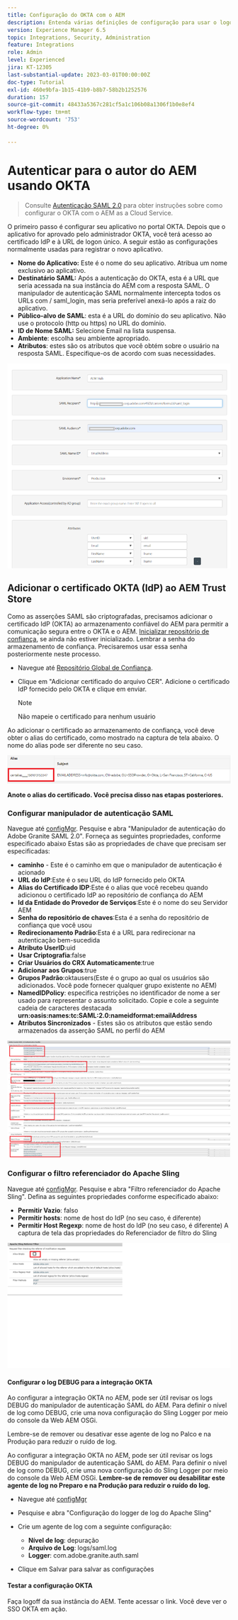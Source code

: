 ```yaml
---
title: Configuração do OKTA com o AEM
description: Entenda várias definições de configuração para usar o logon único usando OKTA.
version: Experience Manager 6.5
topic: Integrations, Security, Administration
feature: Integrations
role: Admin
level: Experienced
jira: KT-12305
last-substantial-update: 2023-03-01T00:00:00Z
doc-type: Tutorial
exl-id: 460e9bfa-1b15-41b9-b8b7-58b2b1252576
duration: 157
source-git-commit: 48433a5367c281cf5a1c106b08a1306f1b0e8ef4
workflow-type: tm+mt
source-wordcount: '753'
ht-degree: 0%

---
```


# Autenticar para o autor do AEM usando OKTA

> Consulte [Autenticação SAML 2.0](https://experienceleague.adobe.com/docs/experience-manager-learn/cloud-service/authentication/saml-2-0.html?lang=pt-BR) para obter instruções sobre como configurar o OKTA com o AEM as a Cloud Service.

O primeiro passo é configurar seu aplicativo no portal OKTA. Depois que o aplicativo for aprovado pelo administrador OKTA, você terá acesso ao certificado IdP e à URL de logon único. A seguir estão as configurações normalmente usadas para registrar o novo aplicativo.

* **Nome do Aplicativo:** Este é o nome do seu aplicativo. Atribua um nome exclusivo ao aplicativo.
* **Destinatário SAML:** Após a autenticação do OKTA, esta é a URL que seria acessada na sua instância do AEM com a resposta SAML. O manipulador de autenticação SAML normalmente intercepta todos os URLs com / saml_login, mas seria preferível anexá-lo após a raiz do aplicativo.
* **Público-alvo de SAML**: esta é a URL do domínio do seu aplicativo. Não use o protocolo (http ou https) no URL do domínio.
* **ID de Nome SAML:** Selecione Email na lista suspensa.
* **Ambiente**: escolha seu ambiente apropriado.
* **Atributos**: estes são os atributos que você obtém sobre o usuário na resposta SAML. Especifique-os de acordo com suas necessidades.


![aplicativo-okta](assets/okta-app-settings-blurred.PNG)


## Adicionar o certificado OKTA (IdP) ao AEM Trust Store

Como as asserções SAML são criptografadas, precisamos adicionar o certificado IdP (OKTA) ao armazenamento confiável do AEM para permitir a comunicação segura entre o OKTA e o AEM.
[Inicializar repositório de confiança](http://localhost:4502/libs/granite/security/content/truststore.html), se ainda não estiver inicializado.
Lembrar a senha do armazenamento de confiança. Precisaremos usar essa senha posteriormente neste processo.

* Navegue até [Repositório Global de Confiança](http://localhost:4502/libs/granite/security/content/truststore.html).
* Clique em &quot;Adicionar certificado do arquivo CER&quot;. Adicione o certificado IdP fornecido pelo OKTA e clique em enviar.

  >[!NOTE]
  >
  >Não mapeie o certificado para nenhum usuário

Ao adicionar o certificado ao armazenamento de confiança, você deve obter o alias do certificado, como mostrado na captura de tela abaixo. O nome do alias pode ser diferente no seu caso.

![Alias de certificado](assets/cert-alias.PNG)

**Anote o alias do certificado. Você precisa disso nas etapas posteriores.**

### Configurar manipulador de autenticação SAML

Navegue até [configMgr](http://localhost:4502/system/console/configMgr).
Pesquise e abra &quot;Manipulador de autenticação do Adobe Granite SAML 2.0&quot;.
Forneça as seguintes propriedades, conforme especificado abaixo
Estas são as propriedades de chave que precisam ser especificadas:

* **caminho** - Este é o caminho em que o manipulador de autenticação é acionado
* **URL do IdP**:Este é o seu URL do IdP fornecido pelo OKTA
* **Alias do Certificado IDP**:Este é o alias que você recebeu quando adicionou o certificado IdP ao repositório de confiança do AEM
* **Id da Entidade do Provedor de Serviços**:Este é o nome do seu Servidor AEM
* **Senha do repositório de chaves**:Esta é a senha do repositório de confiança que você usou
* **Redirecionamento Padrão**:Esta é a URL para redirecionar na autenticação bem-sucedida
* **Atributo UserID**:uid
* **Usar Criptografia**:false
* **Criar Usuários do CRX Automaticamente**:true
* **Adicionar aos Grupos**:true
* **Grupos Padrão**:oktausers(Este é o grupo ao qual os usuários são adicionados. Você pode fornecer qualquer grupo existente no AEM)
* **NamedIDPolicy**: especifica restrições no identificador de nome a ser usado para representar o assunto solicitado. Copie e cole a seguinte cadeia de caracteres destacada **urn:oasis:names:tc:SAML:2.0:nameidformat:emailAddress**
* **Atributos Sincronizados** - Estes são os atributos que estão sendo armazenados da asserção SAML no perfil do AEM

![manipulador-de-autenticação-saml](assets/saml-authentication-settings-blurred.PNG)

### Configurar o filtro referenciador do Apache Sling

Navegue até [configMgr](http://localhost:4502/system/console/configMgr).
Pesquise e abra &quot;Filtro referenciador do Apache Sling&quot;. Defina as seguintes propriedades conforme especificado abaixo:

* **Permitir Vazio**: falso
* **Permitir hosts**: nome de host do IdP (no seu caso, é diferente)
* **Permitir Host Regexp**: nome de host do IdP (no seu caso, é diferente)
A captura de tela das propriedades do Referenciador de filtro do Sling

![referrer-filter](assets/okta-referrer.png)

#### Configurar o log DEBUG para a integração OKTA

Ao configurar a integração OKTA no AEM, pode ser útil revisar os logs DEBUG do manipulador de autenticação SAML do AEM. Para definir o nível de log como DEBUG, crie uma nova configuração do Sling Logger por meio do console da Web AEM OSGi.

Lembre-se de remover ou desativar esse agente de log no Palco e na Produção para reduzir o ruído de log.

Ao configurar a integração OKTA no AEM, pode ser útil revisar os logs DEBUG do manipulador de autenticação SAML do AEM. Para definir o nível de log como DEBUG, crie uma nova configuração do Sling Logger por meio do console da Web AEM OSGi.
**Lembre-se de remover ou desabilitar este agente de log no Preparo e na Produção para reduzir o ruído do log.**
* Navegue até [configMgr](http://localhost:4502/system/console/configMgr)

* Pesquise e abra &quot;Configuração do logger de log do Apache Sling&quot;
* Crie um agente de log com a seguinte configuração:
   * **Nível de log**: depuração
   * **Arquivo de Log**: logs/saml.log
   * **Logger**: com.adobe.granite.auth.saml
* Clique em Salvar para salvar as configurações

#### Testar a configuração OKTA

Faça logoff da sua instância do AEM. Tente acessar o link. Você deve ver o SSO OKTA em ação.
